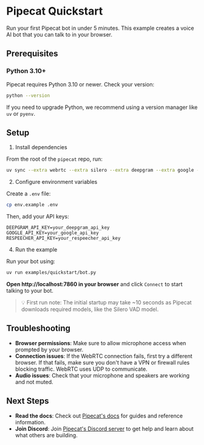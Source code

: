 # Pipecat Quickstart

Run your first Pipecat bot in under 5 minutes. This example creates a voice AI bot that you can talk to in your browser.

## Prerequisites

### Python 3.10+

Pipecat requires Python 3.10 or newer. Check your version:

```bash
python --version
```

If you need to upgrade Python, we recommend using a version manager like `uv` or `pyenv`.

## Setup

1. Install dependencies

From the root of the `pipecat` repo, run:

```bash
uv sync --extra webrtc --extra silero --extra deepgram --extra google --extra respeecher --extra runner
```

2. Configure environment variables

Create a `.env` file:

```bash
cp env.example .env
```

Then, add your API keys:

```
DEEPGRAM_API_KEY=your_deepgram_api_key
GOOGLE_API_KEY=your_google_api_key
RESPEECHER_API_KEY=your_respeecher_api_key
```

4. Run the example

Run your bot using:

```bash
uv run examples/quickstart/bot.py
```

**Open http://localhost:7860 in your browser** and click `Connect` to start talking to your bot.

> 💡 First run note: The initial startup may take ~10 seconds as Pipecat downloads required models, like the Silero VAD model.

## Troubleshooting

- **Browser permissions**: Make sure to allow microphone access when prompted by your browser.
- **Connection issues**: If the WebRTC connection fails, first try a different browser. If that fails, make sure you don't have a VPN or firewall rules blocking traffic. WebRTC uses UDP to communicate.
- **Audio issues**: Check that your microphone and speakers are working and not muted.

## Next Steps

- **Read the docs**: Check out [Pipecat's docs](https://docs.pipecat.ai/) for guides and reference information.
- **Join Discord**: Join [Pipecat's Discord server](https://discord.gg/pipecat) to get help and learn about what others are building.
